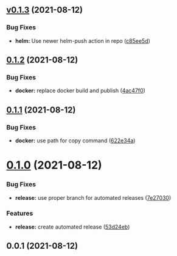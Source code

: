 ## [v0.1.3](https://github.com/bsord/kuma-k8s-controller/compare/v0.1.2...v0.1.3) (2021-08-12)


### Bug Fixes

* **helm:** Use newer helm-push action in repo ([c85ee5d](https://github.com/bsord/kuma-k8s-controller/commit/c85ee5d8188beba8e15b7072d455afab3e60a5c4))



## [0.1.2](https://github.com/bsord/kuma-k8s-controller/compare/v0.1.1...v0.1.2) (2021-08-12)


### Bug Fixes

* **docker:** replace docker build and publish ([4ac47f0](https://github.com/bsord/kuma-k8s-controller/commit/4ac47f048528a9bd6c1ae805d60002287dab29e3))



## [0.1.1](https://github.com/bsord/kuma-k8s-controller/compare/v0.1.0...v0.1.1) (2021-08-12)


### Bug Fixes

* **docker:** use path for copy command ([622e34a](https://github.com/bsord/kuma-k8s-controller/commit/622e34a6d67eb02edb94a88f3fd4cf75b86ddeed))



# [0.1.0](https://github.com/bsord/kuma-k8s-controller/compare/v0.0.1...v0.1.0) (2021-08-12)


### Bug Fixes

* **release:** use proper branch for automated releases ([7e27030](https://github.com/bsord/kuma-k8s-controller/commit/7e270309521e865b9a8997abe1c239d5286f4805))


### Features

* **release:** create automated release ([53d24eb](https://github.com/bsord/kuma-k8s-controller/commit/53d24eb8bb4f3227dfc2c97695d6c957cc763d60))



## 0.0.1 (2021-08-12)



